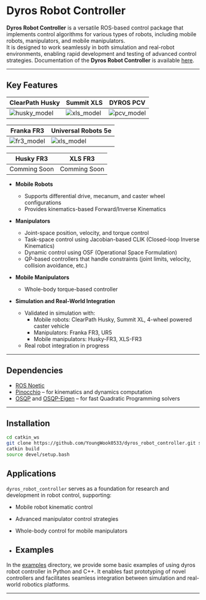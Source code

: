 # Dyros Robot Controller

**Dyros Robot Controller** is a versatile ROS-based control package that implements control algorithms for various types of robots, including mobile robots, manipulators, and mobile manipulators.  
It is designed to work seamlessly in both simulation and real-robot environments, enabling rapid development and testing of advanced control strategies.
Documentation of the **Dyros Robot Controller** is available [here](https://www.notion.so/dyros_robot_controller-28c454d594108063817bc141f5668e0f#28c454d5941080999042f30fb446355a).

---

## Key Features
| ClearPath Husky                     | Summit XLS                      |DYROS PCV                    |
| ----------------------------------- | ------------------------------- |---------------------------- |
| ![husky_model](imgs/husky.gif)      | ![xls_model](imgs/xls.gif)      |![pcv_model](imgs/pcv.gif)   |

| Franka FR3                     | Universal Robots 5e             |
| ------------------------------ | ------------------------------- |
| ![fr3_model](imgs/fr3.gif)     | ![xls_model](imgs/ur5.gif)      | 

| Husky FR3                      | XLS FR3                         |
| ------------------------------ | ------------------------------- |
| Comming Soon                   | Comming Soon                    |

- **Mobile Robots**
  - Supports differential drive, mecanum, and caster wheel configurations  
  - Provides kinematics-based Forward/Inverse Kinematics  

- **Manipulators**
  - Joint-space position, velocity, and torque control  
  - Task-space control using Jacobian-based CLIK (Closed-loop Inverse Kinematics)  
  - Dynamic control using OSF (Operational Space Formulation)  
  - QP-based controllers that handle constraints (joint limits, velocity, collision avoidance, etc.)  

- **Mobile Manipulators**
  - Whole-body torque-based controller  

- **Simulation and Real-World Integration**
  - Validated in simulation with:  
    - Mobile robots: ClearPath Husky, Summit XL, 4-wheel powered caster vehicle  
    - Manipulators: Franka FR3, UR5  
    - Mobile manipulators: Husky-FR3, XLS-FR3  
  - Real robot integration in progress  

---

## Dependencies

- [ROS Noetic](https://wiki.ros.org/noetic/Installation/Ubuntu)  
- [Pinocchio](https://github.com/stack-of-tasks/pinocchio) – for kinematics and dynamics computation  
- [OSQP](https://osqp.org/) and [OSQP-Eigen](https://github.com/robotology/osqp-eigen) – for fast Quadratic Programming solvers  

---
## Installation

```bash
cd catkin_ws
git clone https://github.com/YoungWook0533/dyros_robot_controller.git src
catkin build
source devel/setup.bash
```

## Applications

`dyros_robot_controller` serves as a foundation for research and development in robot control, supporting:  

- Mobile robot kinematic control  
- Advanced manipulator control strategies  
- Whole-body control for mobile manipulators

- ## Examples

In the [examples](https://github.com/YoungWook0533/dyros_robot_controller/tree/main/examples) directory, we provide some basic examples of using dyros robot controller in Python and C++.
It enables fast prototyping of novel controllers and facilitates seamless integration between simulation and real-world robotics platforms.  

---
